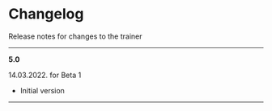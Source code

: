 # Changelog
Release notes for changes to the trainer

---

**5.0**

14.03.2022. for Beta 1
- Initial version

---